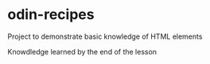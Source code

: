 # odin-recipes

Project to demonstrate basic knowledge of HTML elements

Knowdledge learned by the end of the lesson